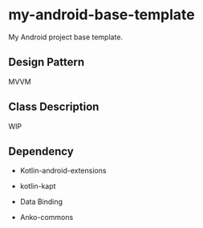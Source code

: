 # my-android-base-template
My Android project base template.

## Design Pattern

MVVM

## Class Description

WIP

## Dependency

* Kotlin-android-extensions

* kotlin-kapt

* Data Binding

* Anko-commons
